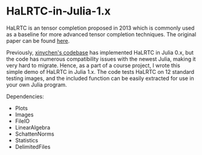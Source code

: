 # HaLRTC-in-Julia-1.x
HaLRTC is an tensor completion proposed in 2013 which is commonly used as a baseline for more advanced tensor completion techniques. The original paper can be found [here](doi.org/10.1109/TPAMI.2012.39).

Previously, [xinychen's codebase](https://github.com/xinychen/tensor_completion) has implemented HaLRTC in Julia 0.x, but the code has numerous compatibility issues with the newest Julia, making it very hard to migrate. Hence, as a part of a course project, I wrote this simple demo of HaLRTC in Julia 1.x. The code tests HaLRTC on 12 standard testing images, and the included function can be easily extracted for use in your own Julia program.

Dependencies:
+ Plots
+ Images
+ FileIO
+ LinearAlgebra
+ SchattenNorms
+ Statistics
+ DelimitedFiles
